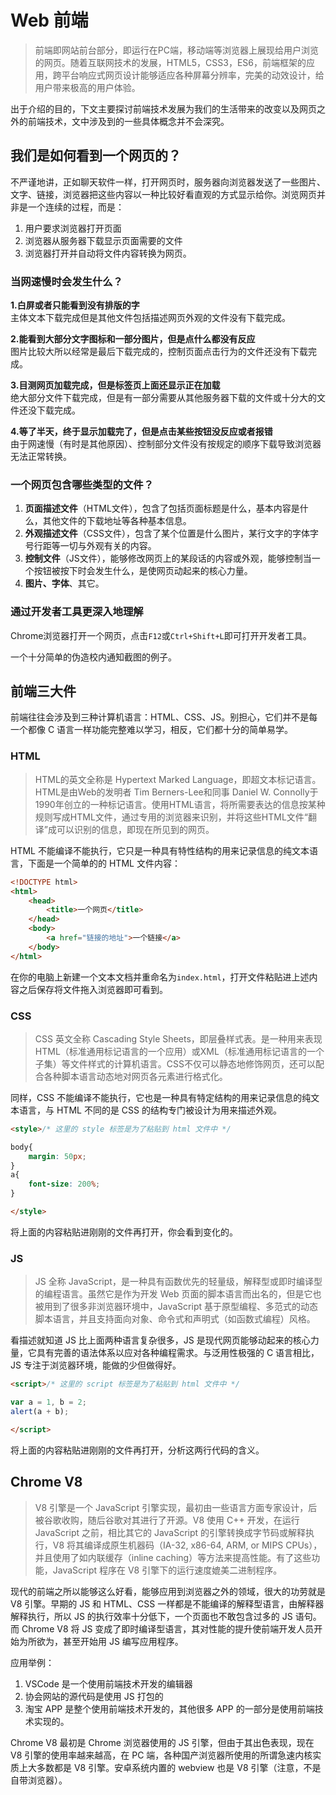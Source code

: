 # Web 前端

> 前端即网站前台部分，即运行在PC端，移动端等浏览器上展现给用户浏览的网页。随着互联网技术的发展，HTML5，CSS3，ES6，前端框架的应用，跨平台响应式网页设计能够适应各种屏幕分辨率，完美的动效设计，给用户带来极高的用户体验。

出于介绍的目的，下文主要探讨前端技术发展为我们的生活带来的改变以及网页之外的前端技术，文中涉及到的一些具体概念并不会深究。



## 我们是如何看到一个网页的？


不严谨地讲，正如聊天软件一样，打开网页时，服务器向浏览器发送了一些图片、文字、链接，浏览器把这些内容以一种比较好看直观的方式显示给你。浏览网页并非是一个连续的过程，而是：  
1. 用户要求浏览器打开页面  
1. 浏览器从服务器下载显示页面需要的文件  
1. 浏览器打开并自动将文件内容转换为网页。



### 当网速慢时会发生什么？

**1.白屏或者只能看到没有排版的字**  
主体文本下载完成但是其他文件包括描述网页外观的文件没有下载完成。  

**2.能看到大部分文字图标和一部分图片，但是点什么都没有反应**  
图片比较大所以经常是最后下载完成的，控制页面点击行为的文件还没有下载完成。  

**3.目测网页加载完成，但是标签页上面还显示正在加载**  
绝大部分文件下载完成，但是有一部分需要从其他服务器下载的文件或十分大的文件还没下载完成。  

**4.等了半天，终于显示加载完了，但是点击某些按钮没反应或者报错**  
由于网速慢（有时是其他原因）、控制部分文件没有按规定的顺序下载导致浏览器无法正常转换。  



### 一个网页包含哪些类型的文件？

1. **页面描述文件**（HTML文件），包含了包括页面标题是什么，基本内容是什么，其他文件的下载地址等各种基本信息。
1. **外观描述文件**（CSS文件），包含了某个位置是什么图片，某行文字的字体字号行距等一切与外观有关的内容。
1. **控制文件**（JS文件），能够修改网页上的某段话的内容或外观，能够控制当一个按钮被按下时会发生什么，是使网页动起来的核心力量。
1. **图片、字体**、其它。



### 通过开发者工具更深入地理解

Chrome浏览器打开一个网页，点击`F12`或`Ctrl+Shift+L`即可打开开发者工具。  

一个十分简单的伪造校内通知截图的例子。



## 前端三大件

前端往往会涉及到三种计算机语言：HTML、CSS、JS。别担心，它们并不是每一个都像 C 语言一样功能完整难以学习，相反，它们都十分的简单易学。



### HTML

> HTML的英文全称是 Hypertext Marked Language，即超文本标记语言。HTML是由Web的发明者 Tim Berners-Lee和同事 Daniel W. Connolly于1990年创立的一种标记语言。使用HTML语言，将所需要表达的信息按某种规则写成HTML文件，通过专用的浏览器来识别，并将这些HTML文件“翻译”成可以识别的信息，即现在所见到的网页。  

HTML 不能编译不能执行，它只是一种具有特性结构的用来记录信息的纯文本语言，下面是一个简单的的 HTML 文件内容：  

```html
<!DOCTYPE html>
<html>
    <head>
        <title>一个网页</title>
    </head>
    <body>
        <a href="链接的地址">一个链接</a>
    </body>
</html>
```

在你的电脑上新建一个文本文档并重命名为`index.html`，打开文件粘贴进上述内容之后保存将文件拖入浏览器即可看到。



### CSS

> CSS 英文全称 Cascading Style Sheets，即层叠样式表。是一种用来表现HTML（标准通用标记语言的一个应用）或XML（标准通用标记语言的一个子集）等文件样式的计算机语言。CSS不仅可以静态地修饰网页，还可以配合各种脚本语言动态地对网页各元素进行格式化。

同样，CSS 不能编译不能执行，它也是一种具有特定结构的用来记录信息的纯文本语言，与 HTML 不同的是 CSS 的结构专门被设计为用来描述外观。

```html
<style>/* 这里的 style 标签是为了粘贴到 html 文件中 */

body{
    margin: 50px;
}
a{
    font-size: 200%;
}

</style>
```

将上面的内容粘贴进刚刚的文件再打开，你会看到变化的。



### JS

> JS 全称 JavaScript，是一种具有函数优先的轻量级，解释型或即时编译型的编程语言。虽然它是作为开发 Web 页面的脚本语言而出名的，但是它也被用到了很多非浏览器环境中，JavaScript 基于原型编程、多范式的动态脚本语言，并且支持面向对象、命令式和声明式（如函数式编程）风格。

看描述就知道 JS 比上面两种语言复杂很多，JS 是现代网页能够动起来的核心力量，它具有完善的语法体系以应对各种编程需求。与泛用性极强的 C 语言相比，JS 专注于浏览器环境，能做的少但做得好。  

```html
<script>/* 这里的 script 标签是为了粘贴到 html 文件中 */

var a = 1, b = 2;
alert(a + b);

</script>
```

将上面的内容粘贴进刚刚的文件再打开，分析这两行代码的含义。



## Chrome V8

> V8 引擎是一个 JavaScript 引擎实现，最初由一些语言方面专家设计，后被谷歌收购，随后谷歌对其进行了开源。V8 使用 C++ 开发，在运行 JavaScript 之前，相比其它的 JavaScript 的引擎转换成字节码或解释执行，V8 将其编译成原生机器码（IA-32, x86-64, ARM, or MIPS CPUs），并且使用了如内联缓存（inline caching）等方法来提高性能。有了这些功能，JavaScript 程序在 V8 引擎下的运行速度媲美二进制程序。  

现代的前端之所以能够这么好看，能够应用到浏览器之外的领域，很大的功劳就是 V8 引擎。早期的 JS 和 HTML、CSS 一样都是不能编译的解释型语言，由解释器解释执行，所以 JS 的执行效率十分低下，一个页面也不敢包含过多的 JS 语句。而 Chrome V8 将 JS 变成了即时编译型语言，其对性能的提升使前端开发人员开始为所欲为，甚至开始用 JS 编写应用程序。



应用举例：
1. VSCode 是一个使用前端技术开发的编辑器
1. 协会网站的源代码是使用 JS 打包的
1. 淘宝 APP 是整个使用前端技术开发的，其他很多 APP 的一部分是使用前端技术实现的。



Chrome V8 最初是 Chrome 浏览器使用的 JS 引擎，但由于其出色表现，现在 V8 引擎的使用率越来越高，在 PC 端，各种国产浏览器所使用的所谓急速内核实质上大多数都是 V8 引擎。安卓系统内置的 webview 也是 V8 引擎（注意，不是自带浏览器）。